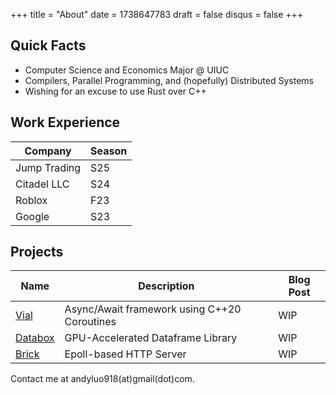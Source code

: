 +++
title = "About"
date = 1738647783
draft = false
disqus = false
+++

## Quick Facts
* Computer Science and Economics Major @ UIUC
* Compilers, Parallel Programming, and (hopefully) Distributed Systems
* Wishing for an excuse to use Rust over C++

## Work Experience

| Company | Season |
| --- | --- |
| Jump Trading | S25 |
| Citadel LLC  | S24 |
| Roblox | F23 | 
| Google | S23 |

## Projects

| Name | Description | Blog Post |
| ---  | --- | --- |
| [Vial](https://github.com/andyluo03/Vial) | Async/Await framework using C++20 Coroutines | WIP |
| [Databox](https://github.com/andyluo03/databox) | GPU-Accelerated Dataframe Library | WIP |
| [Brick](https://github.com/andyluo03/brick) | Epoll-based HTTP Server | WIP |

Contact me at andyluo918(at)gmail(dot)com.
